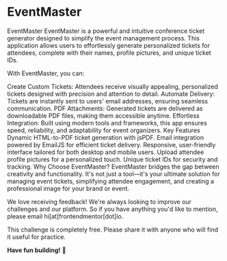 # EventMaster

EventMaster
EventMaster is a powerful and intuitive conference ticket generator designed to simplify the event management process. This application allows users to effortlessly generate personalized tickets for attendees, complete with their names, profile pictures, and unique ticket IDs.

With EventMaster, you can:

Create Custom Tickets: Attendees receive visually appealing, personalized tickets designed with precision and attention to detail.
Automate Delivery: Tickets are instantly sent to users' email addresses, ensuring seamless communication.
PDF Attachments: Generated tickets are delivered as downloadable PDF files, making them accessible anytime.
Effortless Integration: Built using modern tools and frameworks, this app ensures speed, reliability, and adaptability for event organizers.
Key Features
Dynamic HTML-to-PDF ticket generation with jsPDF.
Email integration powered by EmailJS for efficient ticket delivery.
Responsive, user-friendly interface tailored for both desktop and mobile users.
Upload attendee profile pictures for a personalized touch.
Unique ticket IDs for security and tracking.
Why Choose EventMaster?
EventMaster bridges the gap between creativity and functionality. It's not just a tool—it's your ultimate solution for managing event tickets, simplifying attendee engagement, and creating a professional image for your brand or event.

We love receiving feedback! We're always looking to improve our challenges and our platform. So if you have anything you'd like to mention, please email hi[at]frontendmentor[dot]io.

This challenge is completely free. Please share it with anyone who will find it useful for practice.

**Have fun building!** 🚀

